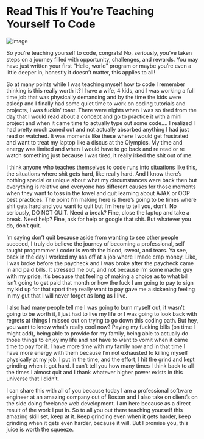 # Read This If You’re Teaching Yourself To Code

![image](https://miro.medium.com/max/378/1*Zm3ujT5fKJpeSAKNY9gggA.jpeg)

So you’re teaching yourself to code, congrats! No, seriously, you’ve taken steps on a journey filled with opportunity, challenges, and rewards. You may have just written your first “Hello, world” program or maybe you’re even a little deeper in, honestly it doesn’t matter, this applies to all!

So at many points while I was teaching myself how to code I remember thinking is this really worth it? I have a wife, 4 kids, and I was working a full time job that was physically demanding and by the time the kids were asleep and I finally had some quiet time to work on coding tutorials and projects, I was fuckin’ toast. There were nights when I was so tired from the day that I would read about a concept and go to practice it with a mini project and when it came time to actually type out some code…. I realized I had pretty much zoned out and not actually absorbed anything I had just read or watched. It was moments like these where I would get frustrated and want to treat my laptop like a discus at the Olympics. My time and energy was limited and when I would have to go back and re read or re watch something just because I was tired, it really irked the shit out of me.

I think anyone who teaches themselves to code runs into situations like this, the situations where shit gets hard, like really hard. And I know there’s nothing special or unique about what my circumstances were back then but everything is relative and everyone has different causes for those moments when they want to toss in the towel and quit learning about AJAX or OOP best practices. The point I’m making here is there’s going to be times where shit gets hard and you want to quit but I’m here to tell you, don’t. No seriously, DO NOT QUIT. Need a break? Fine, close the laptop and take a break. Need help? Fine, ask for help or google that shit. But whatever you do, don’t quit.

’m saying don’t quit because aside from wanting to see other people succeed, I truly do believe the journey of becoming a professional, self taught programmer / coder is worth the blood, sweat, and tears. Ya see, back in the day I worked my ass off at a job where I made crap money. Like, I was broke before the paycheck and I was broke after the paycheck came in and paid bills. It stressed me out, and not because I’m some macho guy with my pride, it’s because that feeling of making a choice as to what bill isn’t going to get paid that month or how the fuck I am going to pay to sign my kid up for that sport they really want to pay gave me a sickening feeling in my gut that I will never forget as long as I live.

I also had many people tell me I was going to burn myself out, it wasn’t going to be worth it, I just had to live my life or I was going to look back with regrets at things I missed out on trying to go down this coding path. But hey, you want to know what’s really cool now? Paying my fucking bills (on time I might add), being able to provide for my family, being able to actually do those things to enjoy my life and not have to want to vomit when it came time to pay for it. I have more time with my family now and in that time I have more energy with them because I’m not exhausted to killing myself physically at my job. I put in the time, and the effort, I hit the grind and kept grinding when it got hard. I can’t tell you how many times I think back to all the times I almost quit and I thank whatever higher power exists in this universe that I didn’t.

I can share this with all of you because today I am a professional software engineer at an amazing company out of Boston and I also take on client’s on the side doing freelance web development. I am here because as a direct result of the work I put in. So to all you out there teaching yourself this amazing skill set, keep at it. Keep grinding even when it gets harder, keep grinding when it gets even harder, because it will. But I promise you, this juice is worth the squeeze.